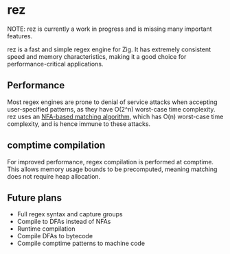 # rez

NOTE: rez is currently a work in progress and is missing many important features.

rez is a fast and simple regex engine for Zig. It has extremely consistent speed and memory
characteristics, making it a good choice for performance-critical applications.

## Performance

Most regex engines are prone to denial of service attacks when accepting user-specified patterns,
as they have O(2^n) worst-case time complexity. rez uses an [NFA-based matching algorithm][nfa-regex],
which has O(n) worst-case time complexity, and is hence immune to these attacks.

[nfa-regex]: https://swtch.com/~rsc/regexp/regexp1.html

## comptime compilation

For improved performance, regex compilation is performed at comptime. This allows memory usage bounds
to be precomputed, meaning matching does not require heap allocation.

## Future plans

- Full regex syntax and capture groups
- Compile to DFAs instead of NFAs
- Runtime compilation
- Compile DFAs to bytecode
- Compile comptime patterns to machine code
